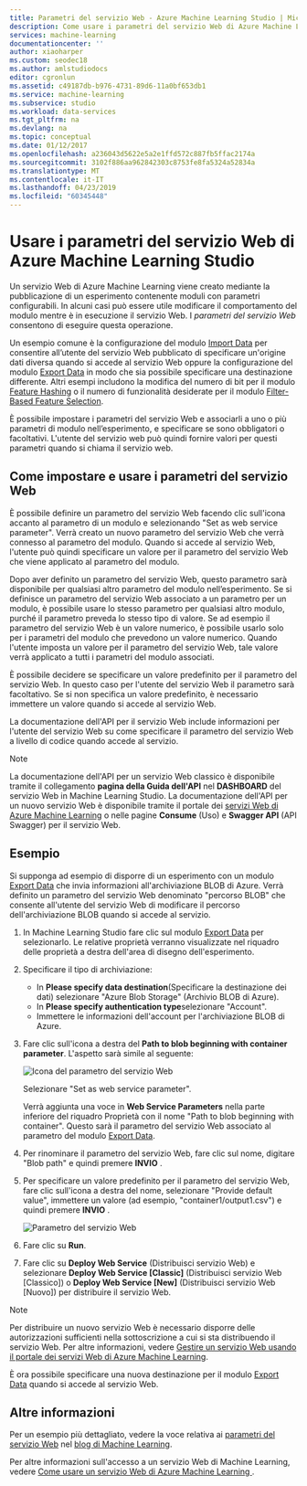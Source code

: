 ```yaml
---
title: Parametri del servizio Web - Azure Machine Learning Studio | Microsoft Docs
description: Come usare i parametri del servizio Web di Azure Machine Learning per modificare il comportamento del modello quando si accede al servizio Web.
services: machine-learning
documentationcenter: ''
author: xiaoharper
ms.custom: seodec18
ms.author: amlstudiodocs
editor: cgronlun
ms.assetid: c49187db-b976-4731-89d6-11a0bf653db1
ms.service: machine-learning
ms.subservice: studio
ms.workload: data-services
ms.tgt_pltfrm: na
ms.devlang: na
ms.topic: conceptual
ms.date: 01/12/2017
ms.openlocfilehash: a236043d5622e5a2e1ffd572c887fb5ffac2174a
ms.sourcegitcommit: 3102f886aa962842303c8753fe8fa5324a52834a
ms.translationtype: MT
ms.contentlocale: it-IT
ms.lasthandoff: 04/23/2019
ms.locfileid: "60345448"
---
```

# <a name="use-azure-machine-learning-studio-web-service-parameters"></a>Usare i parametri del servizio Web di Azure Machine Learning Studio
Un servizio Web di Azure Machine Learning viene creato mediante la pubblicazione di un esperimento contenente moduli con parametri configurabili. In alcuni casi può essere utile modificare il comportamento del modulo mentre è in esecuzione il servizio Web. I *parametri del servizio Web* consentono di eseguire questa operazione. 

Un esempio comune è la configurazione del modulo [Import Data][reader] per consentire all’utente del servizio Web pubblicato di specificare un'origine dati diversa quando si accede al servizio Web oppure la configurazione del modulo [Export Data][writer] in modo che sia possibile specificare una destinazione differente. Altri esempi includono la modifica del numero di bit per il modulo [Feature Hashing][feature-hashing] o il numero di funzionalità desiderate per il modulo [Filter-Based Feature Selection][filter-based-feature-selection]. 

È possibile impostare i parametri del servizio Web e associarli a uno o più parametri di modulo nell’esperimento, e specificare se sono obbligatori o facoltativi. L'utente del servizio web può quindi fornire valori per questi parametri quando si chiama il servizio web. 



## <a name="how-to-set-and-use-web-service-parameters"></a>Come impostare e usare i parametri del servizio Web
È possibile definire un parametro del servizio Web facendo clic sull'icona accanto al parametro di un modulo e selezionando "Set as web service parameter". Verrà creato un nuovo parametro del servizio Web che verrà connesso al parametro del modulo. Quando si accede al servizio Web, l'utente può quindi specificare un valore per il parametro del servizio Web che viene applicato al parametro del modulo.

Dopo aver definito un parametro del servizio Web, questo parametro sarà disponibile per qualsiasi altro parametro del modulo nell’esperimento. Se si definisce un parametro del servizio Web associato a un parametro per un modulo, è possibile usare lo stesso parametro per qualsiasi altro modulo, purché il parametro preveda lo stesso tipo di valore. Se ad esempio il parametro del servizio Web è un valore numerico, è possibile usarlo solo per i parametri del modulo che prevedono un valore numerico. Quando l'utente imposta un valore per il parametro del servizio Web, tale valore verrà applicato a tutti i parametri del modulo associati.

È possibile decidere se specificare un valore predefinito per il parametro del servizio Web. In questo caso per l'utente del servizio Web il parametro sarà facoltativo. Se si non specifica un valore predefinito, è necessario immettere un valore quando si accede al servizio Web.

La documentazione dell'API per il servizio Web include informazioni per l'utente del servizio Web su come specificare il parametro del servizio Web a livello di codice quando accede al servizio.

> [!NOTE]
> La documentazione dell'API per un servizio Web classico è disponibile tramite il collegamento **pagina della Guida dell'API** nel **DASHBOARD** del servizio Web in Machine Learning Studio. La documentazione dell'API per un nuovo servizio Web è disponibile tramite il portale dei [servizi Web di Azure Machine Learning](https://services.azureml.net/Quickstart) o nelle pagine **Consume** (Uso) e **Swagger API** (API Swagger) per il servizio Web.
> 
> 

## <a name="example"></a>Esempio
Si supponga ad esempio di disporre di un esperimento con un modulo [Export Data][writer] che invia informazioni all'archiviazione BLOB di Azure. Verrà definito un parametro del servizio Web denominato "percorso BLOB" che consente all'utente del servizio Web di modificare il percorso dell'archiviazione BLOB quando si accede al servizio.

1. In Machine Learning Studio fare clic sul modulo [Export Data][writer] per selezionarlo. Le relative proprietà verranno visualizzate nel riquadro delle proprietà a destra dell'area di disegno dell'esperimento.
2. Specificare il tipo di archiviazione:
   
   * In **Please specify data destination**(Specificare la destinazione dei dati) selezionare "Azure Blob Storage" (Archivio BLOB di Azure).
   * In **Please specify authentication type**selezionare "Account".
   * Immettere le informazioni dell'account per l'archiviazione BLOB di Azure. 

3. Fare clic sull'icona a destra del **Path to blob beginning with container parameter**. L'aspetto sarà simile al seguente:
   
   ![Icona del parametro del servizio Web](./media/web-service-parameters/icon.png)
   
   Selezionare "Set as web service parameter".
   
   Verrà aggiunta una voce in **Web Service Parameters** nella parte inferiore del riquadro Proprietà con il nome "Path to blob beginning with container". Questo sarà il parametro del servizio Web associato al parametro del modulo [Export Data][writer].
4. Per rinominare il parametro del servizio Web, fare clic sul nome, digitare "Blob path" e quindi premere **INVIO** . 
5. Per specificare un valore predefinito per il parametro del servizio Web, fare clic sull'icona a destra del nome, selezionare "Provide default value", immettere un valore (ad esempio, "container1/output1.csv") e quindi premere **INVIO** .
   
   ![Parametro del servizio Web](./media/web-service-parameters/parameter.png)
6. Fare clic su **Run**. 
7. Fare clic su **Deploy Web Service** (Distribuisci servizio Web) e selezionare **Deploy Web Service [Classic]** (Distribuisci servizio Web [Classico]) o **Deploy Web Service [New]** (Distribuisci servizio Web [Nuovo]) per distribuire il servizio Web.

> [!NOTE] 
> Per distribuire un nuovo servizio Web è necessario disporre delle autorizzazioni sufficienti nella sottoscrizione a cui si sta distribuendo il servizio Web. Per altre informazioni, vedere [Gestire un servizio Web usando il portale dei servizi Web di Azure Machine Learning](manage-new-webservice.md). 

È ora possibile specificare una nuova destinazione per il modulo [Export Data][writer] quando si accede al servizio Web.

## <a name="more-information"></a>Altre informazioni
Per un esempio più dettagliato, vedere la voce relativa ai [parametri del servizio Web](https://blogs.technet.com/b/machinelearning/archive/2014/11/25/azureml-web-service-parameters.aspx) nel [blog di Machine Learning](https://blogs.technet.com/b/machinelearning/archive/2014/11/25/azureml-web-service-parameters.aspx).

Per altre informazioni sull'accesso a un servizio Web di Machine Learning, vedere [Come usare un servizio Web di Azure Machine Learning ](consume-web-services.md).

<!-- Module References -->
[feature-hashing]: https://msdn.microsoft.com/library/azure/c9a82660-2d9c-411d-8122-4d9e0b3ce92a/
[filter-based-feature-selection]: https://msdn.microsoft.com/library/azure/918b356b-045c-412b-aa12-94a1d2dad90f/
[reader]: https://msdn.microsoft.com/library/azure/4e1b0fe6-aded-4b3f-a36f-39b8862b9004/
[writer]: https://msdn.microsoft.com/library/azure/7a391181-b6a7-4ad4-b82d-e419c0d6522c/

